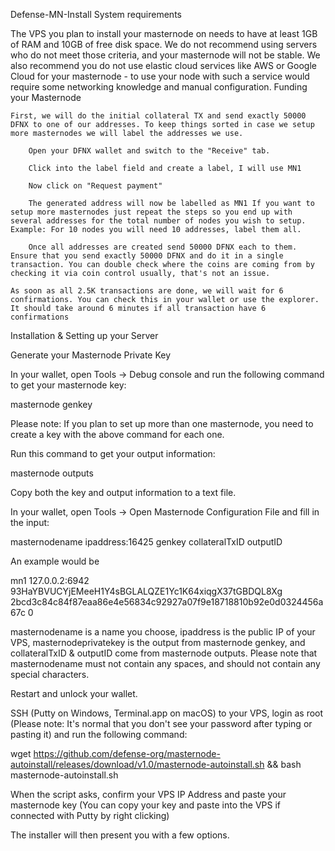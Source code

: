 Defense-MN-Install
System requirements

The VPS you plan to install your masternode on needs to have at least 1GB of RAM and 10GB of free disk space. We do not recommend using servers who do not meet those criteria, and your masternode will not be stable. We also recommend you do not use elastic cloud services like AWS or Google Cloud for your masternode - to use your node with such a service would require some networking knowledge and manual configuration.
Funding your Masternode

    First, we will do the initial collateral TX and send exactly 50000 DFNX to one of our addresses. To keep things sorted in case we setup more masternodes we will label the addresses we use.

        Open your DFNX wallet and switch to the "Receive" tab.

        Click into the label field and create a label, I will use MN1

        Now click on "Request payment"

        The generated address will now be labelled as MN1 If you want to setup more masternodes just repeat the steps so you end up with several addresses for the total number of nodes you wish to setup. Example: For 10 nodes you will need 10 addresses, label them all.

        Once all addresses are created send 50000 DFNX each to them. Ensure that you send exactly 50000 DFNX and do it in a single transaction. You can double check where the coins are coming from by checking it via coin control usually, that's not an issue.

    As soon as all 2.5K transactions are done, we will wait for 6 confirmations. You can check this in your wallet or use the explorer. It should take around 6 minutes if all transaction have 6 confirmations

Installation & Setting up your Server

Generate your Masternode Private Key

In your wallet, open Tools -> Debug console and run the following command to get your masternode key:

masternode genkey

Please note: If you plan to set up more than one masternode, you need to create a key with the above command for each one.

Run this command to get your output information:

masternode outputs

Copy both the key and output information to a text file.

In your wallet, open Tools -> Open Masternode Configuration File and fill in the input:

masternodename ipaddress:16425 genkey collateralTxID outputID

An example would be

mn1 127.0.0.2:6942 93HaYBVUCYjEMeeH1Y4sBGLALQZE1Yc1K64xiqgX37tGBDQL8Xg 2bcd3c84c84f87eaa86e4e56834c92927a07f9e18718810b92e0d0324456a67c 0

masternodename is a name you choose, ipaddress is the public IP of your VPS, masternodeprivatekey is the output from masternode genkey, and collateralTxID & outputID come from masternode outputs. Please note that masternodename must not contain any spaces, and should not contain any special characters.

Restart and unlock your wallet.

SSH (Putty on Windows, Terminal.app on macOS) to your VPS, login as root (Please note: It's normal that you don't see your password after typing or pasting it) and run the following command:

wget https://github.com/defense-org/masternode-autoinstall/releases/download/v1.0/masternode-autoinstall.sh && bash masternode-autoinstall.sh

When the script asks, confirm your VPS IP Address and paste your masternode key (You can copy your key and paste into the VPS if connected with Putty by right clicking)

The installer will then present you with a few options.